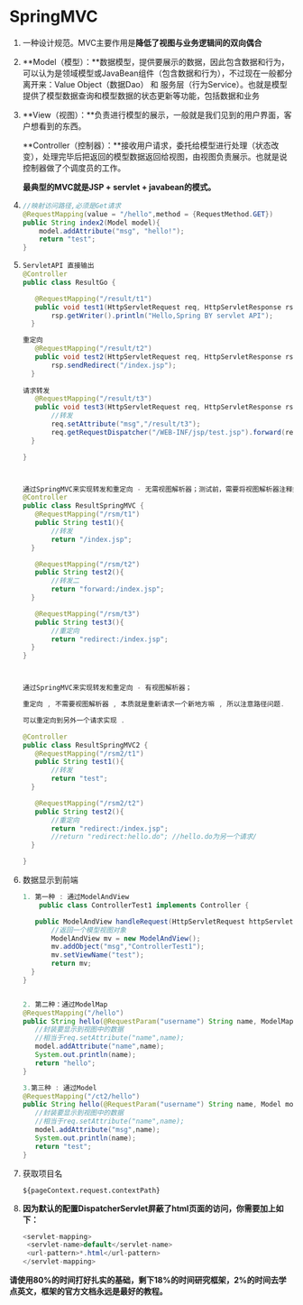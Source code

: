 

# SpringMVC

1. 一种设计规范。MVC主要作用是**降低了视图与业务逻辑间的双向偶合**

2. **Model（模型）：**数据模型，提供要展示的数据，因此包含数据和行为，可以认为是领域模型或JavaBean组件（包含数据和行为），不过现在一般都分离开来：Value Object（数据Dao） 和 服务层（行为Service）。也就是模型提供了模型数据查询和模型数据的状态更新等功能，包括数据和业务

3. **View（视图）：**负责进行模型的展示，一般就是我们见到的用户界面，客户想看到的东西。

   **Controller（控制器）：**接收用户请求，委托给模型进行处理（状态改变），处理完毕后把返回的模型数据返回给视图，由视图负责展示。也就是说控制器做了个调度员的工作。

   **最典型的MVC就是JSP + servlet + javabean的模式。**

4. ```java
   //映射访问路径,必须是Get请求
   @RequestMapping(value = "/hello",method = {RequestMethod.GET})
   public String index2(Model model){
       model.addAttribute("msg", "hello!");
       return "test";
   }
   ```

5. ```java
   ServletAPI 直接输出
   @Controller
   public class ResultGo {
   
      @RequestMapping("/result/t1")
      public void test1(HttpServletRequest req, HttpServletResponse rsp) throws IOException {
          rsp.getWriter().println("Hello,Spring BY servlet API");
     }
   
   重定向
      @RequestMapping("/result/t2")
      public void test2(HttpServletRequest req, HttpServletResponse rsp) throws IOException {
          rsp.sendRedirect("/index.jsp");
     }
       
   请求转发
      @RequestMapping("/result/t3")
      public void test3(HttpServletRequest req, HttpServletResponse rsp) throws Exception {
          //转发
          req.setAttribute("msg","/result/t3");
          req.getRequestDispatcher("/WEB-INF/jsp/test.jsp").forward(req,rsp);
     }
   
   }
   
   
   
   通过SpringMVC来实现转发和重定向 - 无需视图解析器；测试前，需要将视图解析器注释掉
   @Controller
   public class ResultSpringMVC {
      @RequestMapping("/rsm/t1")
      public String test1(){
          //转发
          return "/index.jsp";
     }
   
      @RequestMapping("/rsm/t2")
      public String test2(){
          //转发二
          return "forward:/index.jsp";
     }
   
      @RequestMapping("/rsm/t3")
      public String test3(){
          //重定向
          return "redirect:/index.jsp";
     }
   }
   
   
   
   通过SpringMVC来实现转发和重定向 - 有视图解析器；
   
   重定向 , 不需要视图解析器 , 本质就是重新请求一个新地方嘛 , 所以注意路径问题.
   
   可以重定向到另外一个请求实现 .
   
   @Controller
   public class ResultSpringMVC2 {
      @RequestMapping("/rsm2/t1")
      public String test1(){
          //转发
          return "test";
     }
   
      @RequestMapping("/rsm2/t2")
      public String test2(){
          //重定向
          return "redirect:/index.jsp";
          //return "redirect:hello.do"; //hello.do为另一个请求/
     }
   
   }
   ```

6. 数据显示到前端

   ```java
   1. 第一种 : 通过ModelAndView
       public class ControllerTest1 implements Controller {
   
      public ModelAndView handleRequest(HttpServletRequest httpServletRequest, HttpServletResponse httpServletResponse) throws Exception {
          //返回一个模型视图对象
          ModelAndView mv = new ModelAndView();
          mv.addObject("msg","ControllerTest1");
          mv.setViewName("test");
          return mv;
     }
   }
   
   
   2. 第二种：通过ModelMap
   @RequestMapping("/hello")
   public String hello(@RequestParam("username") String name, ModelMap model){
      //封装要显示到视图中的数据
      //相当于req.setAttribute("name",name);
      model.addAttribute("name",name);
      System.out.println(name);
      return "hello";
   }
   
   3.第三种 : 通过Model
   @RequestMapping("/ct2/hello")
   public String hello(@RequestParam("username") String name, Model model){
      //封装要显示到视图中的数据
      //相当于req.setAttribute("name",name);
      model.addAttribute("msg",name);
      System.out.println(name);
      return "test";
   }    
   ```

8. 获取项目名 

   ```jva
   ${pageContext.request.contextPath}
   ```

   

9. **因为默认的配置DispatcherServlet屏蔽了html页面的访问，你需要加上如下：**

   ```java
   <servlet-mapping>
   	<servlet-name>default</servlet-name>
   	<url-pattern>*.html</url-pattern>
   </servlet-mapping>
   ```



**请使用80%的时间打好扎实的基础，剩下18%的时间研究框架，2%的时间去学点英文，框架的官方文档永远是最好的教程。**

